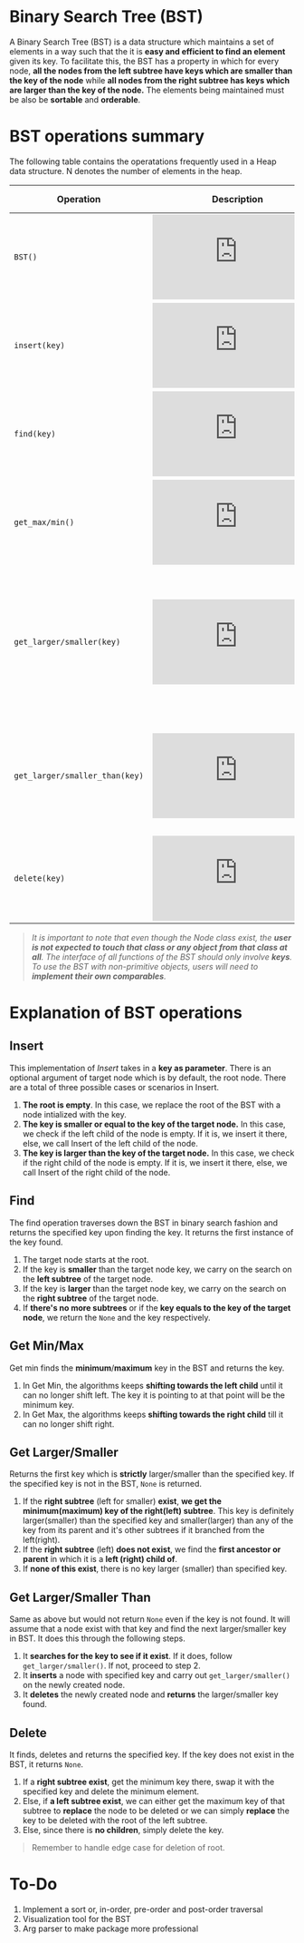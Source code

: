 # Binary Search Tree (BST)

A Binary Search Tree (BST) is a data structure which maintains a set of elements in a way such that the it is **easy and efficient to find an element** given its key. To facilitate this, the BST has a property in which for every node, **all the nodes from the left subtree have keys which are smaller than the key of the node** while **all nodes from the right subtree has keys which are larger than the key of the node.** The elements being maintained must be also be **sortable** and **orderable**.

# BST operations summary

The following table contains the operatations frequently used in a Heap data structure. N denotes the number of elements in the heap.

|Operation|Description|Time Complexity|
|----------------|-------------------------------|-----------------------------|
`BST()`|![equation](https://latex.codecogs.com/png.latex?O%281%29)|Constructor for BST.
`insert(key)`|![equation](https://latex.codecogs.com/png.latex?O%28%5Clog%20n%20%29)|Inserts key into the data structure while maintaining BST property.
`find(key)`|![equation](https://latex.codecogs.com/png.latex?O%28%5Clog%20n%20%29)| Finds and returns the specified key. Returns `None` if key is not found.
`get_max/min()`|![equation](https://latex.codecogs.com/png.latex?O%28%5Clog%20n%20%29)|Returns the element with the largest/smallest key.
`get_larger/smaller(key)`|![equation](https://latex.codecogs.com/png.latex?O%28%5Clog%20n%20%29)|Returns the first key which is **strictly** smaller/larger than the key specified. Returns `None` if there's nothing **strictly** smaller/larger or **if the key specified key is not in BST**.
`get_larger/smaller_than(key)`|![equation](https://latex.codecogs.com/png.latex?O%28%5Clog%20n%20%29)|Returns the first key which is **strictly** smaller/larger than the key specified. Returns `None` if there's nothing **strictly** smaller/larger.
`delete(key)`|![equation](https://latex.codecogs.com/png.latex?O%28%5Clog%20n%20%29)|Returns and deletes the specified key. Returns `None` if specified key is not found in the BST.
> *It is important to note that even though the Node class exist, the ***user is not expected to touch that class or any object from that class at all***. The interface of all functions of the BST should only involve ***keys***. To use the BST with non-primitive objects, users will need to ***implement their own comparables***.*

# Explanation of BST operations
## Insert

This implementation of *Insert* takes in a **key as parameter**. There is an optional argument of target node which is by default, the root node. There are a total of three possible cases or scenarios in Insert.

1. **The root is empty**. In this case, we replace the root of the BST with a node intialized with the key.
2. **The key is smaller or equal to the key of the target node.** In this case, we check if the left child of the node is empty. If it is, we insert it there, else, we call Insert of the left child of the node.
3. **The key is larger than the key of the target node.** In this case, we check if the right child of the node is empty. If it is, we insert it there, else, we call Insert of the right child of the node.

## Find
The find operation traverses down the BST in binary search fashion and returns the specified key upon finding the key. It returns the first instance of the key found. 

1. The target node starts at the root. 
2. If the key is **smaller** than the target node key, we carry on the search on the **left subtree** of the target node.
3. If the key is **larger** than the target node key, we carry on the search on the **right subtree** of the target node.
4. If **there's no more subtrees** or if the **key equals to the key of the target node**, we return the `None` and the key respectively.

## Get Min/Max
Get min finds the **minimum**/**maximum** key in the BST and returns the key.

1. In Get Min, the algorithms keeps **shifting towards the left child** until it can no longer shift left. The key it is pointing to at that point will be the minimum key.
2. In Get Max, the algorithms keeps **shifting towards the right child** till it can no longer shift right.

## Get Larger/Smaller
Returns the first key which is **strictly** larger/smaller than the specified key. If the specified key is not in the BST, `None` is returned.

1. If the **right subtree** (left for smaller) **exist**, **we get the minimum(maximum) key of the right(left) subtree**. This key is definitely larger(smaller) than the specified key and smaller(larger) than any of the key from its parent and it's other subtrees if it branched from the left(right).
2. If the **right subtree** (left) **does not exist**, we find the **first ancestor or parent** in which it is a **left (right) child of**.
3. If **none of this exist**, there is no key larger (smaller) than specified key. 


## Get Larger/Smaller Than
Same as above but would not return `None` even if the key is not found. It will assume that a node exist with that key and find the next larger/smaller key in BST. It does this through the following steps.

1. It **searches for the key to see if it exist**. If it does, follow `get_larger/smaller()`. If not, proceed to step 2.
2. It **inserts** a node with specified key and carry out `get_larger/smaller()` on the newly created node.
3. It **deletes** the newly created node and **returns** the larger/smaller key found.

## Delete
It finds, deletes and returns the specified key. If the key does not exist in the BST, it returns `None`. 

1. If a **right subtree exist**, get the minimum key there, swap it with the specified key and delete the minimum element.
2. Else, if  **a left subtree exist**, we can either get the maximum key of that subtree to **replace** the node to be deleted or we can simply **replace** the key to be deleted with the root of the left subtree.
3. Else, since there is **no children**, simply delete the key.

>Remember to handle edge case for deletion of root.

# To-Do
1. Implement a sort or, in-order, pre-order and post-order traversal
2. Visualization tool for the BST
3. Arg parser to make package more professional